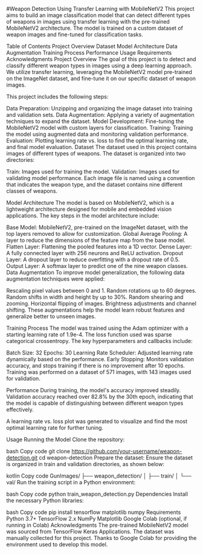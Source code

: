 #Weapon Detection Using Transfer Learning with MobileNetV2
This project aims to build an image classification model that can detect different types of weapons in images using transfer learning with the pre-trained MobileNetV2 architecture. The model is trained on a custom dataset of weapon images and fine-tuned for classification tasks.

Table of Contents
Project Overview
Dataset
Model Architecture
Data Augmentation
Training Process
Performance
Usage
Requirements
Acknowledgments
Project Overview
The goal of this project is to detect and classify different weapon types in images using a deep learning approach. We utilize transfer learning, leveraging the MobileNetV2 model pre-trained on the ImageNet dataset, and fine-tune it on our specific dataset of weapon images.

This project includes the following steps:

Data Preparation: Unzipping and organizing the image dataset into training and validation sets.
Data Augmentation: Applying a variety of augmentation techniques to expand the dataset.
Model Development: Fine-tuning the MobileNetV2 model with custom layers for classification.
Training: Training the model using augmented data and monitoring validation performance.
Evaluation: Plotting learning rate vs. loss to find the optimal learning rate, and final model evaluation.
Dataset
The dataset used in this project contains images of different types of weapons. The dataset is organized into two directories:

Train: Images used for training the model.
Validation: Images used for validating model performance.
Each image file is named using a convention that indicates the weapon type, and the dataset contains nine different classes of weapons.

Model Architecture
The model is based on MobileNetV2, which is a lightweight architecture designed for mobile and embedded vision applications. The key steps in the model architecture include:

Base Model: MobileNetV2, pre-trained on the ImageNet dataset, with the top layers removed to allow for customization.
Global Average Pooling: A layer to reduce the dimensions of the feature map from the base model.
Flatten Layer: Flattening the pooled features into a 1D vector.
Dense Layer: A fully connected layer with 256 neurons and ReLU activation.
Dropout Layer: A dropout layer to reduce overfitting with a dropout rate of 0.5.
Output Layer: A softmax layer to predict one of the nine weapon classes.
Data Augmentation
To improve model generalization, the following data augmentation techniques were applied:

Rescaling pixel values between 0 and 1.
Random rotations up to 60 degrees.
Random shifts in width and height by up to 30%.
Random shearing and zooming.
Horizontal flipping of images.
Brightness adjustments and channel shifting.
These augmentations help the model learn robust features and generalize better to unseen images.

Training Process
The model was trained using the Adam optimizer with a starting learning rate of 1.9e-4. The loss function used was sparse categorical crossentropy. The key hyperparameters and callbacks include:

Batch Size: 32
Epochs: 30
Learning Rate Scheduler: Adjusted learning rate dynamically based on the performance.
Early Stopping: Monitors validation accuracy, and stops training if there is no improvement after 10 epochs.
Training was performed on a dataset of 571 images, with 143 images used for validation.

Performance
During training, the model's accuracy improved steadily. Validation accuracy reached over 82.8% by the 30th epoch, indicating that the model is capable of distinguishing between different weapon types effectively.

A learning rate vs. loss plot was generated to visualize and find the most optimal learning rate for further tuning.

Usage
Running the Model
Clone the repository:

bash
Copy code
git clone https://github.com/your-username/weapon-detection.git
cd weapon-detection
Prepare the dataset: Ensure the dataset is organized in train and validation directories, as shown below:

kotlin
Copy code
GunImages/
├── weapon_detection/
│   ├── train/
│   └── val/
Run the training script in a Python environment:

bash
Copy code
python train_weapon_detection.py
Dependencies
Install the necessary Python libraries:

bash
Copy code
pip install tensorflow matplotlib numpy
Requirements
Python 3.7+
TensorFlow 2.x
NumPy
Matplotlib
Google Colab (optional, if running in Colab)
Acknowledgments
The pre-trained MobileNetV2 model was sourced from TensorFlow Keras Applications.
The dataset was manually collected for this project.
Thanks to Google Colab for providing the environment used to develop this model.
